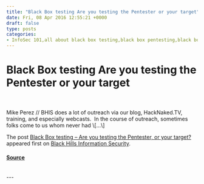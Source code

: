 ```yaml
---
title: "Black Box testing Are you testing the Pentester or your target"
date: Fri, 08 Apr 2016 12:55:21 +0000
draft: false
type: posts
categories: 
- InfoSec 101,all about black box testing,black box pentesting,black box testing
---
```

# Black Box testing Are you testing the Pentester or your target

<br/>

<br/>
Mike Perez // BHIS does a lot of outreach via our blog, HackNaked.TV, training, and especially webcasts.  In the course of outreach, sometimes folks come to us whom never had \[…\]

The post [Black Box testing – Are you testing the Pentester, or your target?](https://www.blackhillsinfosec.com/black-box-testing-are-you-testing-the-pentester-or-your-target/) appeared first on [Black Hills Information Security](https://www.blackhillsinfosec.com).

#### [Source](https://www.blackhillsinfosec.com/black-box-testing-are-you-testing-the-pentester-or-your-target/)

<br/>
---
